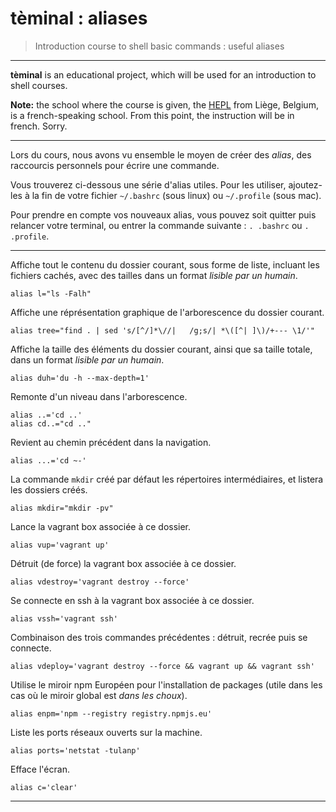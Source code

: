 # tèminal : aliases

> Introduction course to shell basic commands : useful aliases

* * *

**tèminal** is an educational project, which will be used for an introduction to shell courses.

**Note:** the school where the course is given, the [HEPL](http://www.provincedeliege.be/hauteecole) from Liège, Belgium, is a french-speaking school. From this point, the instruction will be in french. Sorry.

* * *

Lors du cours, nous avons vu ensemble le moyen de créer des *alias*, des raccourcis personnels pour écrire une commande.

Vous trouverez ci-dessous une série d'alias utiles. Pour les utiliser, ajoutez-les à la fin de votre fichier `~/.bashrc` (sous linux) ou `~/.profile` (sous mac).

Pour prendre en compte vos nouveaux alias, vous pouvez soit quitter puis relancer votre terminal, ou entrer la commande suivante : `. .bashrc` ou `. .profile`.

* * *

Affiche tout le contenu du dossier courant, sous forme de liste, incluant les fichiers cachés, avec des tailles dans un format *lisible par un humain*.

    alias l="ls -Falh"

Affiche une réprésentation graphique de l'arborescence du dossier courant.
    
    alias tree="find . | sed 's/[^/]*\//|   /g;s/| *\([^| ]\)/+--- \1/'"

Affiche la taille des éléments du dossier courant, ainsi que sa taille totale, dans un format *lisible par un humain*.

    alias duh='du -h --max-depth=1'

Remonte d'un niveau dans l'arborescence.

    alias ..='cd ..'
    alias cd..="cd .."

Revient au chemin précédent dans la navigation.

    alias ...='cd ~-'

La commande `mkdir` créé par défaut les répertoires intermédiaires, et listera les dossiers créés.

    alias mkdir="mkdir -pv"

Lance la vagrant box associée à ce dossier.

    alias vup='vagrant up'
    
Détruit (de force) la vagrant box associée à ce dossier.

    alias vdestroy='vagrant destroy --force'
    
Se connecte en ssh à la vagrant box associée à ce dossier.
    
    alias vssh='vagrant ssh'
    
Combinaison des trois commandes précédentes : détruit, recrée puis se connecte.
    
    alias vdeploy='vagrant destroy --force && vagrant up && vagrant ssh'

Utilise le miroir npm Européen pour l'installation de packages (utile dans les cas où le miroir global est *dans les choux*).

    alias enpm='npm --registry registry.npmjs.eu'

Liste les ports réseaux ouverts sur la machine.

    alias ports='netstat -tulanp'

Efface l'écran.

    alias c='clear'

* * *